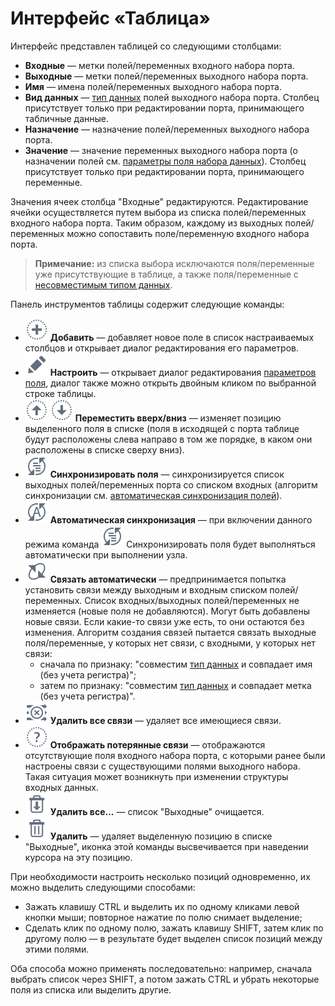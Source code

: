 # Интерфейс «Таблица»

Интерфейс представлен таблицей со следующими столбцами:

* **Входные** — метки полей/переменных входного набора порта.
* **Выходные** — метки полей/переменных выходного набора порта.
* **Имя** — имена полей/переменных выходного набора порта.
* **Вид данных** — [тип данных](../../data/datatype.md) полей выходного набора порта. Столбец присутствует только при редактировании порта, принимающего табличные данные.
* **Назначение** — назначение полей/переменных выходного набора порта.
* **Значение** — значение переменных выходного набора порта (о назначении полей см. [параметры поля набора данных](../../data/datasetfieldoptions.md)). Столбец присутствует только при редактировании порта, принимающего переменные.

Значения ячеек столбца "Входные" редактируются. Редактирование ячейки осуществляется путем выбора из списка полей/переменных входного набора порта. Таким образом, каждому из выходных полей/переменных можно сопоставить поле/переменную входного набора порта.

> **Примечание:** из списка выбора исключаются поля/переменные уже присутствующие в таблице, а также поля/переменные с [несовместимым типом данных](../../data/compatibility.md).

Панель инструментов таблицы содержит следующие команды:

* ![](../../media/app/icons/toolbar-18/toolbar-18-27.svg) **Добавить** — добавляет новое поле в список настраиваемых столбцов и открывает диалог редактирования его параметров.
* ![](../../media/app/icons/toolbar-18/toolbar-18-28.svg) **Настроить** — открывает диалог редактирования [параметров поля](../../processors/transformation/fields_parameters.md), диалог также можно открыть двойным кликом по выбранной строке таблицы.
* ![](../../media/app/icons/toolbar-18/top.svg) ![](../../media/app/icons/toolbar-18/down.svg) **Переместить вверх/вниз** — изменяет позицию выделенного поля в списке (поля в исходящей с порта таблице будут расположены слева направо в том же порядке, в каком они расположены в списке сверху вниз).
* ![](../../images/icons/toolbar-controls_18x18/toolbar-controls_18x18_sync-columns_default.svg) **Синхронизировать поля** — синхронизируется список выходных полей/переменных порта со списком входных (алгоритм синхронизации см. [автоматическая синхронизация полей](./field-synchronization.md)).
* ![](../../images/icons/toolbar-controls_18x18/toolbar-controls_18x18_auto-sync-columns_default.svg) **Автоматическая синхронизация** — при включении данного режима команда ![](../../images/icons/toolbar-controls_18x18/toolbar-controls_18x18_sync-columns_default.svg) Синхронизировать поля будет выполняться автоматически при выполнении узла.
* ![](../../media/app/icons/toolbar-18/toolbar-18-182.svg) **Связать автоматически** — предпринимается попытка установить связи между выходным и входным списком полей/переменных. Список входных/выходных полей/переменных не изменяется (новые поля не добавляются). Могут быть добавлены новые связи. Если какие-то связи уже есть, то они остаются без изменения. Алгоритм создания связей пытается связать выходные поля/переменные, у которых нет связи, с входными, у которых нет связи:
  * сначала по признаку: "совместим [тип данных](../../data/datatype.md) и совпадает имя (без учета регистра)";
  * затем по признаку: "совместим [тип данных](../../data/datatype.md) и совпадает метка (без учета регистра)".
* ![](../../media/app/icons/toolbar-18/toolbar-18-183.svg) **Удалить все связи** — удаляет все имеющиеся связи.
* ![](../../media/app/icons/toolbar-18/toolbar-18-181.svg) **Отображать потерянные связи** — отображаются отсутствующие поля входного набора порта, с которыми ранее были настроены связи с существующими полями выходного набора. Такая ситуация может возникнуть при изменении структуры входных данных.
* ![](../../media/app/icons/toolbar-18/toolbar-18-127.svg) **Удалить все...** — список "Выходные" очищается.
* ![](../../media/app/icons/toolbar-18/toolbar-18-8.svg) **Удалить** — удаляет выделенную позицию в списке "Выходные", иконка этой команды высвечивается при наведении курсора на эту позицию.

При необходимости настроить несколько позиций одновременно, их можно выделить следующими способами:

* Зажать клавишу CTRL и выделить их по одному кликами левой кнопки мыши; повторное нажатие по полю снимает выделение;
* Cделать клик по одному полю, зажать клавишу SHIFT, затем клик по другому полю — в результате будет выделен список позиций между этими полями.

Оба способа можно применять последовательно: например, сначала выбрать список через SHIFT, а потом зажать CTRL и убрать некоторые поля из списка или выделить другие.
